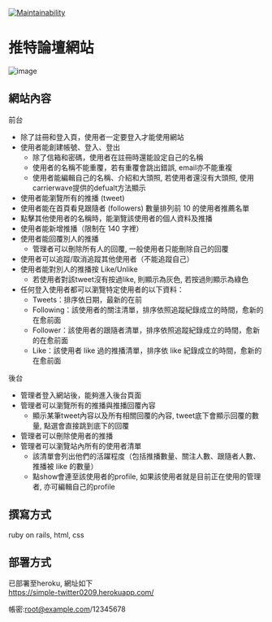 [![Maintainability](https://api.codeclimate.com/v1/badges/c0609ce113878eab620c/maintainability)](https://codeclimate.com/github/ALPHACamp/simple-twitter-workspace/maintainability)

# 推特論壇網站
![image](https://github.com/iceland101113/simple-twitter/blob/master/twitter.png)  

## 網站內容          
前台            
* 除了註冊和登入頁，使用者一定要登入才能使用網站         
* 使用者能創建帳號、登入、登出    
  + 除了信箱和密碼，使用者在註冊時還能設定自己的名稱    
  + 使用者的名稱不能重覆，若有重覆會跳出錯誤, email亦不能重複    
  + 使用者能編輯自己的名稱、介紹和大頭照, 若使用者還沒有大頭照, 使用carrierwave提供的defualt方法顯示  
* 使用者能瀏覽所有的推播 (tweet)       
* 使用者能在首頁看見跟隨者 (followers) 數量排列前 10 的使用者推薦名單       
* 點擊其他使用者的名稱時，能瀏覽該使用者的個人資料及推播     
* 使用者能新增推播（限制在 140 字裡）     
* 使用者能回覆別人的推播     
  + 管理者可以刪除所有人的回覆, 一般使用者只能刪除自己的回覆     
* 使用者可以追蹤/取消追蹤其他使用者（不能追蹤自己）   
* 使用者能對別人的推播按 Like/Unlike    
  + 若使用者對該tweet沒有按過like, 則顯示為灰色, 若按過則顯示為綠色  
* 任何登入使用者都可以瀏覽特定使用者的以下資料：   
  + Tweets：排序依日期，最新的在前    
  + Following：該使用者的關注清單，排序依照追蹤紀錄成立的時間，愈新的在愈前面        
  + Follower：該使用者的跟隨者清單，排序依照追蹤紀錄成立的時間，愈新的在愈前面    
  + Like：該使用者 like 過的推播清單，排序依 like 紀錄成立的時間，愈新的在愈前面        
  
後台      
* 管理者登入網站後，能夠進入後台頁面      
* 管理者可以瀏覽所有的推播與推播回覆內容      
  + 顯示某筆tweet內容以及所有相關回覆的內容, tweet底下會顯示回覆的數量, 點選會直接跳到底下的回覆      
* 管理者可以刪除使用者的推播          
* 管理者可以瀏覽站內所有的使用者清單       
  + 該清單會列出他們的活躍程度（包括推播數量、關注人數、跟隨者人數、推播被 like 的數量）    
  + 點show會連至該使用者的profile, 如果該使用者就是目前正在使用的管理者, 亦可編輯自己的profile      

## 撰寫方式  
ruby on rails, html, css     

## 部署方式  
已部署至heroku, 網址如下  
https://simple-twitter0209.herokuapp.com/    

帳密:root@example.com/12345678


